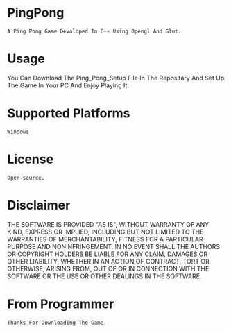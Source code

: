 # PingPong

    A Ping Pong Game Devoloped In C++ Using Opengl And Glut.

# Usage

   You Can Download The Ping_Pong_Setup File In The Repositary And Set Up The Game In Your PC And Enjoy Playing It.

# Supported Platforms

    Windows

# License

    Open-source.

# Disclaimer

THE SOFTWARE IS PROVIDED "AS IS", WITHOUT WARRANTY OF ANY KIND, EXPRESS OR IMPLIED, INCLUDING BUT NOT LIMITED TO THE WARRANTIES OF MERCHANTABILITY, FITNESS FOR A PARTICULAR PURPOSE AND NONINFRINGEMENT. IN NO EVENT SHALL THE AUTHORS OR COPYRIGHT HOLDERS BE LIABLE FOR ANY CLAIM, DAMAGES OR OTHER LIABILITY, WHETHER IN AN ACTION OF CONTRACT, TORT OR OTHERWISE, ARISING FROM, OUT OF OR IN CONNECTION WITH THE SOFTWARE OR THE USE OR OTHER DEALINGS IN THE SOFTWARE.

# From Programmer

    Thanks For Downloading The Game.
